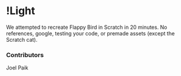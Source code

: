 # !Light

We attempted to recreate Flappy Bird in Scratch in 20 minutes.
No references, google, testing your code, or premade assets (except the Scratch cat).

### Contributors
Joel Paik
